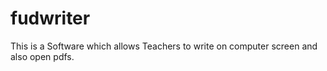 # fudwriter
This is a Software which allows Teachers to write on computer screen and also open pdfs.
